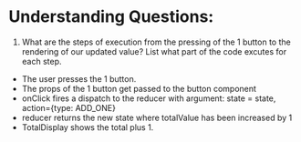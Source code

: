 # Understanding Questions:

1. What are the steps of execution from the pressing of the 1 button to the rendering of our updated value? List what part of the code excutes for each step.

-  The user presses the 1 button.
-  The props of the 1 button get passed to the button component
-  onClick fires a dispatch to the reducer with argument: state = state, action={type: ADD_ONE}
-  reducer returns the new state where totalValue has been increased by 1
-  TotalDisplay shows the total plus 1.
